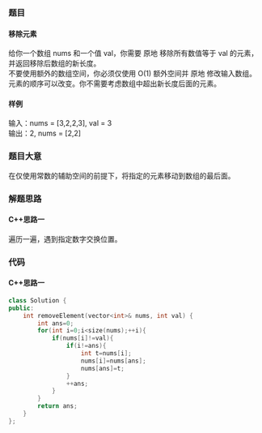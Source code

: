 ### 题目
#### 移除元素
给你一个数组 nums 和一个值 val，你需要 原地 移除所有数值等于 val 的元素，并返回移除后数组的新长度。  
不要使用额外的数组空间，你必须仅使用 O(1) 额外空间并 原地 修改输入数组。  
元素的顺序可以改变。你不需要考虑数组中超出新长度后面的元素。
#### 样例
输入：nums = [3,2,2,3], val = 3  
输出：2, nums = [2,2]
### 题目大意
在仅使用常数的辅助空间的前提下，将指定的元素移动到数组的最后面。
### 解题思路
#### C++思路一
遍历一遍，遇到指定数字交换位置。
### 代码
#### C++思路一
```C++
class Solution {
public:
    int removeElement(vector<int>& nums, int val) {
        int ans=0;
        for(int i=0;i<size(nums);++i){
            if(nums[i]!=val){
                if(i!=ans){
                    int t=nums[i];
                    nums[i]=nums[ans];
                    nums[ans]=t;
                }
                ++ans;
            }
        }
        return ans;
    }
};
```